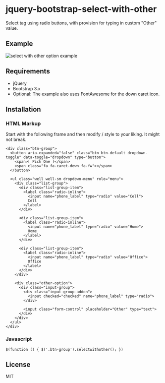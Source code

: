 jquery-bootstrap-select-with-other
==================================

Select tag using radio buttons, with provision for typing in custom "Other" value.

Example
-------

![select with other option example](https://raw.githubusercontent.com/alexchumak/jquery-bootstrap-select-with-other/master/example.png)

Requirements
------------

* jQuery
* Bootstrap 3.x
* Optional: The example also uses FontAwesome for the down caret icon.

Installation
------------

### HTML Markup

Start with the following frame and then modify / style to your liking. It might not break.

    <div class="btn-group">
      <button aria-expanded="false" class="btn btn-default dropdown-toggle" data-toggle="dropdown" type="button">
        <span>[ Pick One ]</span>
        <span class="fa fa-caret-down fa-fw"></span>
      </button>

      <ul class="well well-sm dropdown-menu" role="menu">
        <div class="list-group">
          <div class="list-group-item">
            <label class="radio-inline">
              <input name="phone_label" type="radio" value="Cell">
              Cell
            </label>
          </div>

          <div class="list-group-item">
            <label class="radio-inline">
              <input name="phone_label" type="radio" value="Home">
              Home
            </label>
          </div>

          <div class="list-group-item">
            <label class="radio-inline">
              <input name="phone_label" type="radio" value="Office">
              Office
            </label>
          </div>
        </div>

        <div class="other-option">
          <div class="input-group">
            <div class="input-group-addon">
              <input checked="checked" name="phone_label" type="radio">
            </div>

            <input class="form-control" placeholder="Other" type="text">
          </div>
        </div>
      </ul>
    </div>

### Javascript

    $(function () { $('.btn-group').selectwithother(); })

License
-------

MIT
